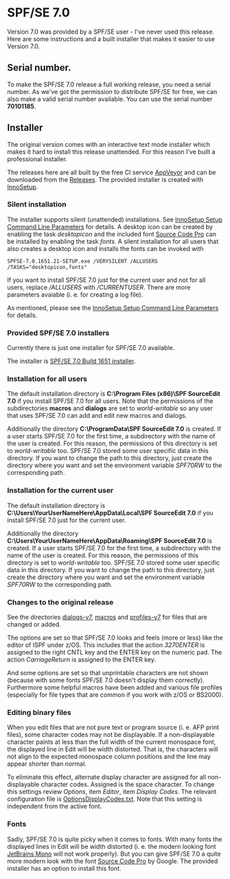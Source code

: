 # SPF/SE 7.0
Version 7.0 was provided by a SPF/SE user - I've never used this release. Here are some instructions and a built installer that makes it easier to use Version 7.0.

## Serial number.
To make the SPF/SE 7.0 release a full working release, you need a serial number.
As we've got the permission to distribute SPF/SE for free, we can also make a valid serial number available.
You can use the serial number **70101185**.

## Installer
The original version comes with an interactive text mode installer which makes it hard to install this release unattended.
For this reason I've built a professional installer.

The releases here are all built by the free CI service [AppVeyor](https://www.appveyor.com/) and can be downloaded from the [Releases](https://github.com/michaelknigge/spf-editor/releases).
The provided installer is created with [InnoSetup](http://www.jrsoftware.org/isinfo.php).

### Silent installation
The installer supports silent (unattended) installations. See [InnoSetup Setup Command Line Parameters](https://jrsoftware.org/ishelp/index.php?topic=setupcmdline) for details.
A desktop icon can be created by enabling the task *desktopicon* and the included font [Source Code Pro](https://fonts.google.com/specimen/Source+Code+Pro) can be installed by enabling the task *fonts*.
A silent installation for all users that also creates a desktop icon and installs the fonts can be invoked with

```
SPFSE-7.0.1651.21-SETUP.exe /VERYSILENT /ALLUSERS /TASKS="desktopicon,fonts"
```

If you want to install SPF/SE 7.0 just for the current user and not for all users, replace */ALLUSERS* with */CURRENTUSER*.
There are more parameters avaiable (i. e. for creating a log file).

As mentioned, please see the [InnoSetup Setup Command Line Parameters](https://jrsoftware.org/ishelp/index.php?topic=setupcmdline) for details.

### Provided SPF/SE 7.0 installers
Currently there is just one installer for SPF/SE 7.0 available.

The  installer is [SPF/SE 7.0 Build 1651 installer](../../releases/tag/v7.0.1651.25).

### Installation for all users
The default installation directory is **C:\Program Files (x86)\SPF SourceEdit 7.0** if you install SPF/SE 7.0 for all users.
Note that the permissions of the subdirectories **macros** and **dialogs** are set to *world-writable* so any user that uses SPF/SE 7.0 can add and edit new macros and dialogs.

Additionally the directory **C:\ProgramData\SPF SourceEdit 7.0** is created. If a user starts SPF/SE 7.0 for the first time, a subdirectory with the name of the user is created.
For this reason, the permissions of this directory is set to *world-writable* too. SPF/SE 7.0 stored some user specific data in this directory.
If you want to change the path to this directory, just create the directory where you want and set the environment variable *SPF70RW* to the corresponding path.

### Installation for the current user
The default installation directory is **C:\Users\YourUserNameHere\AppData\Local\SPF SourceEdit 7.0** if you install SPF/SE 7.0 just for the current user.

Additionally the directory **C:\Users\YourUserNameHere\AppData\Roaming\SPF SourceEdit 7.0** is created. If a user starts SPF/SE 7.0 for the first time, a subdirectory with the name of the user is created.
For this reason, the permissions of this directory is set to *world-writable* too. SPF/SE 7.0 stored some user specific data in this directory.
If you want to change the path to this directory, just create the directory where you want and set the environment variable *SPF70RW* to the corresponding path.

### Changes to the original release
See the directories [dialogs-v7](dialogs-v7), [macros](macros) and [profiles-v7](profiles-v7) for files that are changed or added.

The options are set so that SPF/SE 7.0 looks and feels (more or less) like the editor of ISPF under z/OS.
This includes that the action *3270ENTER* is assigned to the right CNTL key and the ENTER key on the numeric pad.
The action *CarriageReturn* is assigned to the ENTER key.

And some options are set so that unprintable characters are not shown (because with some fonts SPF/SE 7.0 doesn't display them correctly).
Furthermore some helpful macros have been added and various file profiles (especially for file types that are common if you work with z/OS or BS2000).

### Editing binary files
When you edit files that are not pure text or program source (i. e. AFP print files), some character codes may not be displayable.
If a non-displayable character paints at less than the full width of the current monospace font, the displayed line in Edit will be width distorted.
That is, the characters will not align to the expected monospace column positions and the line may appear shorter than normal.

To eliminate this effect, alternate display character are assigned for all non-displayable character codes.
Assigned is the space character. To change this settings review *Options*, item *Editor*, item *Display Codes*.
The relevant configuration file is [OptionsDisplayCodes.txt](profiles-v7/OptionsDisplayCodes.txt).
Note that this setting is independent from the active font.

### Fonts
Sadly, SPF/SE 7.0 is quite picky when it comes to fonts.
With many fonts the displayed lines in Edit will be width distorted (i. e. the modern looking font [JetBrains Mono](https://www.jetbrains.com/de-de/lp/mono/) will not work properly).
But you can give SPF/SE 7.0 a quite more modern look with the font [Source Code Pro](https://fonts.google.com/specimen/Source+Code+Pro) by Google.
The provided installer has an option to install this font.
